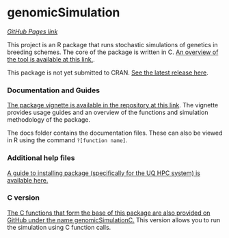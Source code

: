 # genomicSimulation
*[GitHub Pages link](https://vllrs.github.io/genomicSimulation/)*

This project is an R package that runs stochastic simulations of genetics in breeding schemes. The core of the package is written in C. [An overview of the tool is available at this link.](https://doi.org/10.1101/2021.12.12.472291).

This package is not yet submitted to CRAN. [See the latest release here](https://github.com/vllrs/genomicSimulation/releases).

### Documentation and Guides
[The package vignette is available in the repository at this link](https://vllrs.github.io/genomicSimulation/doc/gSvignette.html). The vignette provides usage guides and an overview of the functions and simulation methodology of the package. 

The docs folder contains the documentation files. These can also be viewed in R using the command `?[function name]`. 

### Additional help files
[A guide to installing package (specifically for the UQ HPC system) is available here.](doc/gSinstallguide.md)

### C version
[The C functions that form the base of this package are also provided on GitHub under the name genomicSimulationC.](https://github.com/vllrs/genomicSimulationC) This version allows you to run the simulation using C function calls.